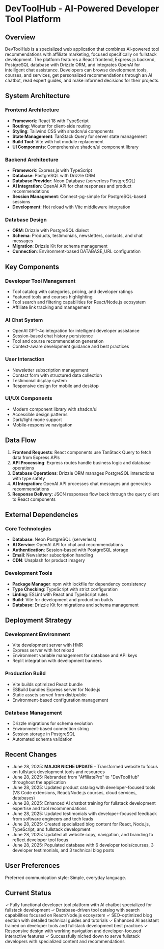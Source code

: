 # DevToolHub - AI-Powered Developer Tool Platform

## Overview

DevToolHub is a specialized web application that combines AI-powered tool recommendations with affiliate marketing, focused specifically on fullstack development. The platform features a React frontend, Express.js backend, PostgreSQL database with Drizzle ORM, and integrates OpenAI for intelligent chat assistance. Developers can browse development tools, courses, and services, get personalized recommendations through an AI chatbot, read expert guides, and make informed decisions for their projects.

## System Architecture

### Frontend Architecture
- **Framework**: React 18 with TypeScript
- **Routing**: Wouter for client-side routing
- **Styling**: Tailwind CSS with shadcn/ui components
- **State Management**: TanStack Query for server state management
- **Build Tool**: Vite with hot module replacement
- **UI Components**: Comprehensive shadcn/ui component library

### Backend Architecture
- **Framework**: Express.js with TypeScript
- **Database**: PostgreSQL with Drizzle ORM
- **Database Provider**: Neon Database (serverless PostgreSQL)
- **AI Integration**: OpenAI API for chat responses and product recommendations
- **Session Management**: Connect-pg-simple for PostgreSQL-based sessions
- **Development**: Hot reload with Vite middleware integration

### Database Design
- **ORM**: Drizzle with PostgreSQL dialect
- **Schema**: Products, testimonials, newsletters, contacts, and chat messages
- **Migration**: Drizzle Kit for schema management
- **Connection**: Environment-based DATABASE_URL configuration

## Key Components

### Developer Tool Management
- Tool catalog with categories, pricing, and developer ratings
- Featured tools and courses highlighting
- Tool search and filtering capabilities for React/Node.js ecosystem
- Affiliate link tracking and management

### AI Chat System
- OpenAI GPT-4o integration for intelligent developer assistance
- Session-based chat history persistence
- Tool and course recommendation generation
- Context-aware development guidance and best practices

### User Interaction
- Newsletter subscription management
- Contact form with structured data collection
- Testimonial display system
- Responsive design for mobile and desktop

### UI/UX Components
- Modern component library with shadcn/ui
- Accessible design patterns
- Dark/light mode support
- Mobile-responsive navigation

## Data Flow

1. **Frontend Requests**: React components use TanStack Query to fetch data from Express APIs
2. **API Processing**: Express routes handle business logic and database operations
3. **Database Operations**: Drizzle ORM manages PostgreSQL interactions with type safety
4. **AI Integration**: OpenAI API processes chat messages and generates recommendations
5. **Response Delivery**: JSON responses flow back through the query client to React components

## External Dependencies

### Core Technologies
- **Database**: Neon PostgreSQL (serverless)
- **AI Service**: OpenAI API for chat and recommendations
- **Authentication**: Session-based with PostgreSQL storage
- **Email**: Newsletter subscription handling
- **CDN**: Unsplash for product imagery

### Development Tools
- **Package Manager**: npm with lockfile for dependency consistency
- **Type Checking**: TypeScript with strict configuration
- **Linting**: ESLint with React and TypeScript rules
- **Build**: Vite for development and production builds
- **Database**: Drizzle Kit for migrations and schema management

## Deployment Strategy

### Development Environment
- Vite development server with HMR
- Express server with hot reload
- Environment variable management for database and API keys
- Replit integration with development banners

### Production Build
- Vite builds optimized React bundle
- ESBuild bundles Express server for Node.js
- Static assets served from dist/public
- Environment-based configuration management

### Database Management
- Drizzle migrations for schema evolution
- Environment-based connection string
- Session storage in PostgreSQL
- Automated schema validation

## Recent Changes
- June 28, 2025: **MAJOR NICHE UPDATE** - Transformed website to focus on fullstack development tools and resources
- June 28, 2025: Rebranded from "AffiliatePro" to "DevToolHub" throughout the application
- June 28, 2025: Updated product catalog with developer-focused tools (VS Code extensions, React/Node.js courses, cloud services, databases)
- June 28, 2025: Enhanced AI chatbot training for fullstack development expertise and tool recommendations
- June 28, 2025: Updated testimonials with developer-focused feedback from software engineers and tech leads
- June 28, 2025: Created specialized blog content for React, Node.js, TypeScript, and fullstack development
- June 28, 2025: Updated all website copy, navigation, and branding to reflect developer tool focus
- June 28, 2025: Populated database with 6 developer tools/courses, 3 developer testimonials, and 3 technical blog posts

## User Preferences

Preferred communication style: Simple, everyday language.

## Current Status
✓ Fully functional developer tool platform with AI chatbot specialized for fullstack development
✓ Database-driven tool catalog with search capabilities focused on React/Node.js ecosystem
✓ SEO-optimized blog section with detailed technical guides and tutorials
✓ Enhanced AI assistant trained on developer tools and fullstack development best practices
✓ Responsive design with working navigation and developer-focused interactive features
✓ Successfully niched down to serve fullstack developers with specialized content and recommendations
